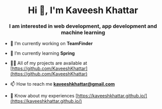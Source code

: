 <h1 align="center">Hi 👋, I'm Kaveesh Khattar</h1>
<h3 align="center">I am interested in web development, app development and machine learning</h3>

- 🔭 I’m currently working on **TeamFinder**

- 🌱 I’m currently learning **Spring**

- 👨‍💻 All of my projects are available at [https://github.com/KaveeshKhattar](https://github.com/KaveeshKhattar)

- 📫 How to reach me **kaveeshkhattar@gmail.com**

- 📄 Know about my experiences [https://kaveeshkhattar.github.io/](https://kaveeshkhattar.github.io/)
